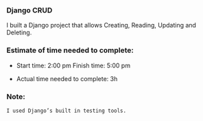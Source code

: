 ### Django CRUD

I built a Django project that allows Creating, Reading, Updating and Deleting.

### Estimate of time needed to complete:

* Start time: 2:00 pm Finish time: 5:00 pm

* Actual time needed to complete: 3h

### Note:

    I used Django’s built in testing tools.